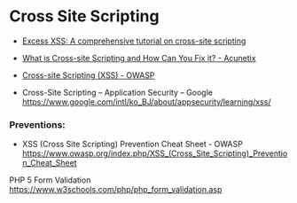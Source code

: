 # Cross Site Scripting
- [Excess XSS: A comprehensive tutorial on cross-site scripting](https://excess-xss.com/)

- [What is Cross-site Scripting and How Can You Fix it? - Acunetix](https://www.acunetix.com/websitesecurity/cross-site-scripting/)

- [Cross-site Scripting (XSS) - OWASP](https://www.owasp.org/index.php/Cross-site_Scripting_(XSS))

- Cross-Site Scripting – Application Security – Google https://www.google.com/intl/ko_BJ/about/appsecurity/learning/xss/

### Preventions:
- XSS (Cross Site Scripting) Prevention Cheat Sheet - OWASP https://www.owasp.org/index.php/XSS_(Cross_Site_Scripting)_Prevention_Cheat_Sheet 

PHP 5 Form Validation https://www.w3schools.com/php/php_form_validation.asp
